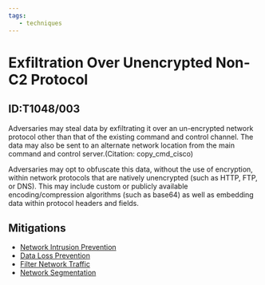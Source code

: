 ```yaml
---
tags:
   - techniques
---
```

# Exfiltration Over Unencrypted Non-C2 Protocol
## ID:T1048/003
Adversaries may steal data by exfiltrating it over an un-encrypted network protocol other than that of the existing command and control channel. The data may also be sent to an alternate network location from the main command and control server.(Citation: copy_cmd_cisco)

Adversaries may opt to obfuscate this data, without the use of encryption, within network protocols that are natively unencrypted (such as HTTP, FTP, or DNS). This may include custom or publicly available encoding/compression algorithms (such as base64) as well as embedding data within protocol headers and fields. 
## Mitigations
* [Network Intrusion Prevention](mitigations/M1031)
* [Data Loss Prevention](mitigations/M1057)
* [Filter Network Traffic](mitigations/M1037)
* [Network Segmentation](mitigations/M1030)

